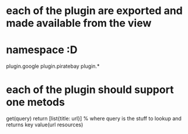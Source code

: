 # each of the plugin are exported and made available from the view

# namespace :D

plugin.google
plugin.piratebay
plugin.*

# each of the plugin should support one metods
get(query) return [list{title: url}] % where query is the stuff to lookup and returns key value(url resources) 




